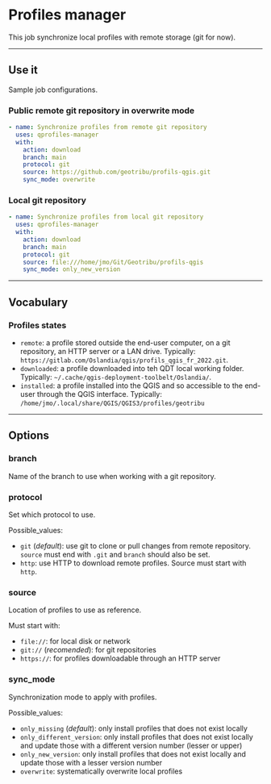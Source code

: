 # Profiles manager

This job synchronize local profiles with remote storage (git for now).

----

## Use it

Sample job configurations.

### Public **remote** git repository in **overwrite** mode

```yaml
- name: Synchronize profiles from remote git repository
  uses: qprofiles-manager
  with:
    action: download
    branch: main
    protocol: git
    source: https://github.com/geotribu/profils-qgis.git
    sync_mode: overwrite
```

### **Local** git repository

```yaml
- name: Synchronize profiles from local git repository
  uses: qprofiles-manager
  with:
    action: download
    branch: main
    protocol: git
    source: file:///home/jmo/Git/Geotribu/profils-qgis
    sync_mode: only_new_version
```

----

## Vocabulary

### Profiles states

- `remote`: a profile stored outside the end-user computer, on a git repository, an HTTP server or a LAN drive. Typically: `https://gitlab.com/Oslandia/qgis/profils_qgis_fr_2022.git`.
- `downloaded`: a profile downloaded into teh QDT local working folder. Typically: `~/.cache/qgis-deployment-toolbelt/Oslandia/`.
- `installed`: a profile installed into the QGIS and so accessible to the end-user through the QGIS interface. Typically: `/home/jmo/.local/share/QGIS/QGIS3/profiles/geotribu`

----

## Options

### branch

Name of the branch to use when working with a git repository.

### protocol

Set which protocol to use.

Possible_values:

- `git` (_default_): use git to clone or pull changes from remote repository. `source` must end with `.git` and `branch` should also be set.
- `http`: use HTTP to download remote profiles. Source must start with `http`.

### source

Location of profiles to use as reference.

Must start with:

- `file://`: for local disk or network
- `git://` (_recomended_): for git repositories
- `https://`: for profiles downloadable through an HTTP server

### sync_mode

Synchronization mode to apply with profiles.

Possible_values:

- `only_missing` (_default_): only install profiles that does not exist locally
- `only_different_version`: only install profiles that does not exist locally and update those with a different version number (lesser or upper)
- `only_new_version`: only install profiles that does not exist locally and update those with a lesser version number
- `overwrite`: systematically overwrite local profiles
